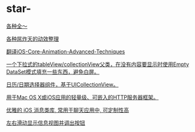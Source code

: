 # star-

<a href="https://github.com/sindresorhus/awesome">各种全～</a>

<a href="https://github.com/sxyx2008/awesome-ios-animation">各种屌炸天的动效整理</a>

<a href="https://github.com/AttackOnDobby/iOS-Core-Animation-Advanced-Techniques">翻译iOS-Core-Animation-Advanced-Techniques</a>

<a href="https://github.com/dzenbot/DZNEmptyDataSet">一个下拉式的tableView/collectionView父类，在没有内容要显示时使用Empty DataSet模式填充一些东西，避免白屏。</a>

<a href="https://github.com/jivesoftware/PDTSimpleCalendar">日历/日期选择器组件，基于UICollectionView。</a>

<a href="https://github.com/robbiehanson/CocoaHTTPServer">用于Mac OS X或iOS应用的轻量级、可嵌入的HTTP服务器框架。</a>

<a href="https://github.com/jessesquires/JSQMessagesViewController">优雅的 iOS 消息类库, 常用于聊天应用中, 可定制性高</a>

<a href="https://github.com/CEWendel/SWTableViewCell">左右滑动显示信息视图并调出按钮</a>

